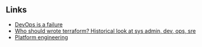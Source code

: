 ## Links
- [DevOps is a failure](https://leebriggs.co.uk/blog/2022/06/21/devops-is-a-failure)
- [Who should wrote terraform? Historical look at sys admin, dev, ops, sre](https://zwischenzugs.com/2022/08/08/who-should-write-the-terraform/)
- [Platform engineering ](https://abidmoon.hashnode.dev/2023-devops-is-terrible)